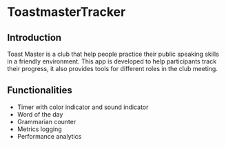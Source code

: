 # ToastmasterTracker

## Introduction

Toast Master is a club that help people practice their public speaking skills in a friendly environment.
This app is developed to help participants track their progress, it also provides tools for different roles in the club meeting.

## Functionalities

- Timer with color indicator and sound indicator
- Word of the day
- Grammarian counter
- Metrics logging
- Performance analytics
